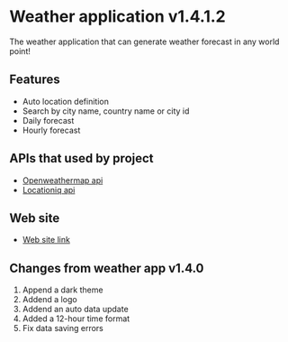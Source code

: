 
# Weather application v1.4.1.2

The weather application that can generate weather forecast in any world point!

## Features

- Auto location definition
- Search by city name, country name or city id
- Daily forecast
- Hourly forecast

## APIs that used by project 

- [Openweathermap api](https://openweathermap.org/ap)
- [Locationiq api](https://locationiq.com/)

## Web site

 - [Web site link](https://weather-app.website.yandexcloud.net/)

## Changes from weather app v1.4.0

1. Append a dark theme
2. Addend a logo
3. Addend an auto data update
4. Added a 12-hour time format 
5. Fix data saving errors